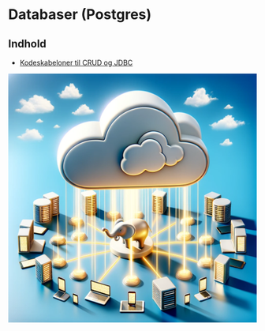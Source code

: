 # Databaser (Postgres)

## Indhold

- [Kodeskabeloner til CRUD og JDBC](./jdbc_templates.md)

![DB Postgres Client/Server](./images/database_postgres.webp)

